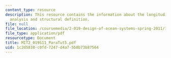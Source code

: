 ```yaml
---
content_type: resource
description: This resource contains the information about the longitudinal strength
  analysis and structural definition.
file: null
file_location: /coursemedia/2-019-design-of-ocean-systems-spring-2011/1c2d5838c0fd7247d4a75b8b73b87564_MIT2_019S11_ParaTut5.pdf
file_type: application/pdf
resourcetype: Document
title: MIT2_019S11_ParaTut5.pdf
uid: 1c2d5838-c0fd-7247-d4a7-5b8b73b87564
---
```

